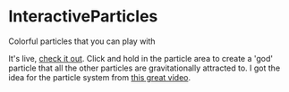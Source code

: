 # InteractiveParticles
Colorful particles that you can play with

It's live, [check it out](https://experiment5x.github.io/InteractiveParticles/). Click and hold in the particle area to create a 'god' particle that all the other particles are gravitationally attracted to. I got the idea for the particle system from [this great video](https://www.youtube.com/watch?v=YCI8uqePkrc).

